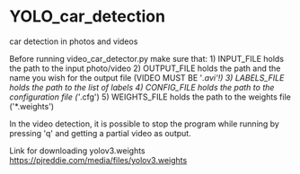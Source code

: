 # YOLO_car_detection
car detection in photos and videos

Before running video_car_detector.py make sure that:
    1) INPUT_FILE holds the path to the input photo/video
    2) OUTPUT_FILE holds the path and the name you wish for the output file (VIDEO MUST BE '*.avi'!)
    3) LABELS_FILE holds the path to the list of labels
    4) CONFIG_FILE holds the path to the configuration file ('*.cfg')
    5) WEIGHTS_FILE holds the path to the weights file ('*.weights')

In the video detection, it is possible to stop the program while running by pressing 'q' and getting a partial video as output.

Link for downloading yolov3.weights
https://pjreddie.com/media/files/yolov3.weights
